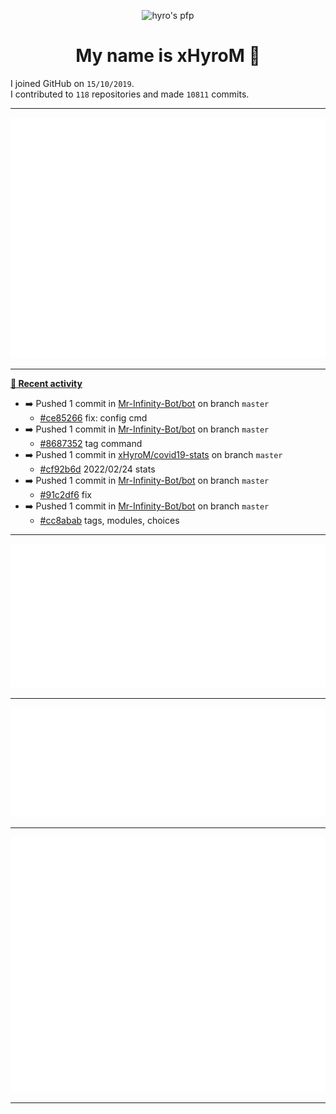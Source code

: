 <p align="center">
    <img src="https://avatars.githubusercontent.com/u/56601352" width="192" alt="hyro's pfp" />
    <h1 align="center">My name is xHyroM 👋</h1>
</p>

I joined GitHub on `15/10/2019`.  
I contributed to `118` repositories and made `10811` commits.  

___

<img src="https://github.com/xHyroM/xHyroM/blob/master/.cache/base.svg">

___

**[📰 Recent activity](https://github.com/xHyroM)**
* ➡️ Pushed 1 commit in [Mr-Infinity-Bot/bot](https://github.com/Mr-Infinity-Bot/bot) on branch `master`
  * [#ce85266](https://github.com/Mr-Infinity-Bot/bot/commit/ce85266) fix: config cmd
* ➡️ Pushed 1 commit in [Mr-Infinity-Bot/bot](https://github.com/Mr-Infinity-Bot/bot) on branch `master`
  * [#8687352](https://github.com/Mr-Infinity-Bot/bot/commit/8687352) tag command
* ➡️ Pushed 1 commit in [xHyroM/covid19-stats](https://github.com/xHyroM/covid19-stats) on branch `master`
  * [#cf92b6d](https://github.com/xHyroM/covid19-stats/commit/cf92b6d) 2022/02/24 stats
* ➡️ Pushed 1 commit in [Mr-Infinity-Bot/bot](https://github.com/Mr-Infinity-Bot/bot) on branch `master`
  * [#91c2df6](https://github.com/Mr-Infinity-Bot/bot/commit/91c2df6) fix
* ➡️ Pushed 1 commit in [Mr-Infinity-Bot/bot](https://github.com/Mr-Infinity-Bot/bot) on branch `master`
  * [#cc8abab](https://github.com/Mr-Infinity-Bot/bot/commit/cc8abab) tags, modules, choices


___

<img src="https://github.com/xHyroM/xHyroM/blob/master/.cache/isocalendar.svg">

___

<img src="https://github.com/xHyroM/xHyroM/blob/master/.cache/languages.svg">

___

<img src="https://github.com/xHyroM/xHyroM/blob/master/.cache/achievements.svg">

___